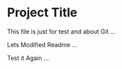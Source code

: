 # Project Title

This file is just for test and about Git ...

Lets Modified Readme ...

Test it Again ...